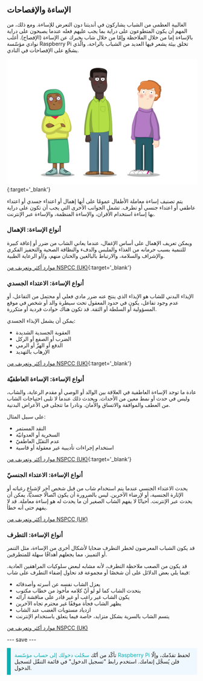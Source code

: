 ## الإساءة والإفصاحات

الغالبية العظمى من الشباب يشاركون في أنديتنا دون التعرض للإساءة. ومع ذلك، من المهم أن يكون المتطوعون على دراية بما يجب عليهم فعله عندما يصبحون على دراية بالإساءة إما من خلال الملاحظة وإمّا من خلال شاب يخبرك عن الإساءة (الإفصاح). أغلب نوادي مؤسّسة Raspberry Pi تخلق بيئة يشعر فيها العديد من الشباب بالراحة، والّذي يشجّع على الإفصاحات في النادي.

![ثلاثة شباب واقفين.](images/7-Diverse-Mix.png){:target='_blank'}

يتم تصنيف إساءة معاملة الأطفال عمومًا على أنها إهمال أو اعتداء جسدي أو اعتداء عاطفي أو اعتداء جنسي أو تطرف. تشمل الجوانب الأخرى التي يجب أن تكون على دراية بها إساءة استخدام الأقران، والإساءة المنظمة، والإساءة عبر الإنترنت.

### أنواع الإساءة: الإهمال

ويمكن تعريف الإهمال على أساس الإغفال، عندما يعاني الشاب من ضرر أو إعاقة كبيرة للتنمية بسبب حرمانه من الغذاء والملبس والدفء والنظافة الصحية والتحفيز الفكري والإشراف والسلامة، والارتباط بالبالغين والحنان منهم، و/أو الرعاية الطبية.

[موارد أكثر وتعريف من NSPCC (UK)](https://www.nspcc.org.uk/what-is-child-abuse/types-of-abuse/neglect/){:target='_blank'}

### أنواع الإساءة: الاعتداء الجسدي

الإيذاء البدني للشاب هو الإيذاء الذي ينتج عنه ضرر مادي فعلي أو محتمل من التفاعل، أو عدم وجود تفاعل، يكون في حدود المعقول تحت سيطرة والد أو شخص في موقع المسؤولية أو السلطة أو الثقة. قد تكون هناك حوادث فردية أو متكررة.

يمكن أن يشمل الإيذاء الجسدي:

* العقوبة الجسدية الشديدة
* الضرب أو الصفع أو الركل
* الدفع أو الهزّ أو الرمي
* الإرهاب بالتهديد

[موارد أكثر وتعريف من NSPCC (UK)](https://www.nspcc.org.uk/what-is-child-abuse/types-of-abuse/physical-abuse/){:target='_blank'}

### أنواع الإساءة: الإساءة العاطفيّة

عادة ما توجد الإساءة العاطفية في العلاقة بين الوالد أو الوصي أو مقدم الرعاية، والشاب، وليس في حدث أو نمط معين من الأحداث. ويحدث ذلك عندما لا تلبى احتياجات الشاب من العطف والموافقة والاتساق والأمان. ونادرا ما تتجلى في الأعراض البدنية.

على سبيل المثال:

* النقد المستمر
* السخرية أو العدوانيّة
* عدم التقبّل العاطفيّ
* استخدام إجراءات تأديبية غير معقولة أو قاسية

[موارد أكثر وتعريف من NSPCC (UK)](https://www.nspcc.org.uk/what-is-child-abuse/types-of-abuse/emotional-abuse/){:target='_blank'}

### أنواع الإساءة: الاعتداء الجنسيّ

يحدث الاعتداء الجنسي عندما يتم استخدام شاب من قبل شخص آخر لإشباع رغباته أو الإثارة الجنسية، أو لإرضاء الآخرين. ليس بالضرورة أن يكون اتّصالًا جسديًّا، يمكن أن يحدث عبر الإنترنت. أحيانًا لا يفهم الشاب الصغير أن ما يحدث له هو إساءة معاملة. قد لا يفهم حتى أنه خطأ.

[موارد أكثر وتعريف من NSPCC (UK)](https://www.nspcc.org.uk/what-is-child-abuse/types-of-abuse/child-sexual-abuse/)

### أنواع الإساءة: التطرف

قد يكون الشباب المعرضون لخطر التطرف ضحايا لأشكال أخرى من الإساءة، مثل التنمر أو التمييز، مما يجعلهم أهدافًا سهلة للمتطرفين.

قد يكون من الصعب ملاحظة التطرف، لأنه مشابه لبعض سلوكيات المراهقين العادية. فيما يلي بعض الدلائل على أن شخصًا أو مجموعة قد تحاول إضفاء التطرف على شاب:

- يعزل الشاب نفسه عن أسرته وأصدقائه
- يتحدث الشاب كما لو لو أنّ كلامه مأخوذ من خطاب مكتوب
- يكون الشاب غير راغب أو غير قادر على مناقشة آرائه
- يظهر الشاب فجأة موقفًا غير محترم تجاه الآخرين
- ازدياد مستويات الغضب عند الشاب
- يتسم الشاب بالسرية بشكل متزايد، خاصة فيما يتعلق باستخدام الإنترنت

[موارد أكثر وتعريف من NSPCC (UK)](https://www.nspcc.org.uk/keeping-children-safe/reporting-abuse/dedicated-helplines/protecting-children-from-radicalisation/)

--- save ---

<p style="border-left: solid; border-width:10px; border-color: #0faeb0; background-color: aliceblue; padding: 10px;">
تأكّد من أنّك <span style="color: #0faeb0">سجّلت دخولك إلى حساب مؤسّسة Raspberry Pi</span> لحفظ تقدّمك، وإلّا فلن يُسجَّل إتمامك. استخدم رابط "تسجيل الدخول" في قائمة التنقّل لتسجيل الدخول.
</p>
